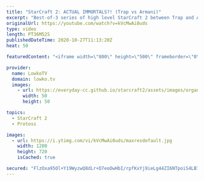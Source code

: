 ```yaml
---
title: "StarCraft 2: ACTUAL IMMORTALS?! (Trap vs Armani)"
excerpt: "Best-of-3 series of high level StarCraft 2 between Trap and Armani. In this Protoss versus Zerg we see a variety of build orders from both players, and surprisingly enough... No Void Rays!  Become a YouTube member: https://lowko.tv/join Support my work on Patreon: http://www.patreon.com/lowkotv  My second"
originalUrl: https://youtube.com/watch?v=kVcMwAi0uds
type: video
length: PT36M52S
publishedDateTime: 2020-10-27T11:13:20Z
heat: 50

featuredContent: "<iframe width=\"800\" height=\"500\" frameborder=\"0\" src=\"https://www.youtube.com/embed/kVcMwAi0uds\" allow=\"accelerometer; autoplay; encrypted-media; gyroscope; picture-in-picture\" allowfullscreen></iframe>"

provider:
  name: LowkoTV
  domain: lowko.tv
  images:
    - url: https://everyday-cc.github.io/starcraft2/assets/images/organizations/lowko.tv-50x50.jpg
      width: 50
      height: 50

topics:
  - StarCraft 2
  - Protoss

images:
  - url: https://i.ytimg.com/vi/kVcMwAi0uds/maxresdefault.jpg
    width: 1280
    height: 720
    isCached: true

secured: "FlzOxa95Ol+Y19WyzwQ8dLr+D7eoOwHbI/rpfKxYj9ieLg44ZI6NTpoiS4LB7DYVCrnlfkVDNv7WxtUCSG/hOekCwaEJeV7cnsYLzu45IHiQbHAkWLiQqyGBC5SQhQz3XTadJT50rCIzgAy6ewkb+yY9BZSVbUOFhK3tT8syMAPWQTBEalUWwajoCxB3CxHXtIlNWilmOfVkEDax2oxRzydFOX9kmR4RE3f5bh6xACHzAeCsybF+/wuzvl3/wbMbtqHjlZCQAHTN1zhdh+oIKbwZKmJHBS+f3P3BytRtEUKUkh62VP4E/xsTgt6eT3dYoLw92z5YTYJXGcJJti/FRqG2amUyA1oCNmJ9cvjV7JV1VhTt9yH/iAMXBTHUHODv5cFoYZXV7fd/4cz7+VaUH7h76+zEGRVKW8xpsf2DUIQkBOkIQcxx1pY4R6HJQRR1;3N6dCqewlu2MBj0ADQROKg=="
---
```



